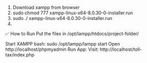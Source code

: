 1) Download xampp from browser
2) sudo chmod 777  xampp-linux-x64-8.0.30-0-installer.run
3) sudo ./  xampp-linux-x64-8.0.30-0-installer.run
4) 
✅ How to Run
Put the files in /opt/lampp/htdocs/project-folder/ 

Start XAMPP
bash: sudo /opt/lampp/lampp start
Open http://localhost/phpmyadmin
Run App:
Visit: http://localhost/toll-tax/index.php
